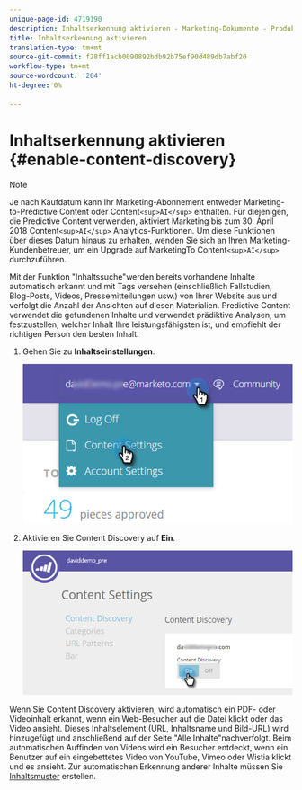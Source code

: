 ```yaml
---
unique-page-id: 4719190
description: Inhaltserkennung aktivieren - Marketing-Dokumente - Produktdokumentation
title: Inhaltserkennung aktivieren
translation-type: tm+mt
source-git-commit: f28ff1acb0090892bdb92b75ef90d489db7abf20
workflow-type: tm+mt
source-wordcount: '204'
ht-degree: 0%

---
```



# Inhaltserkennung aktivieren {#enable-content-discovery}

>[!NOTE]
>
>Je nach Kaufdatum kann Ihr Marketing-Abonnement entweder Marketing-to-Predictive Content oder Content`<sup>AI</sup>` enthalten. Für diejenigen, die Predictive Content verwenden, aktiviert Marketing bis zum 30. April 2018 Content`<sup>AI</sup>` Analytics-Funktionen. Um diese Funktionen über dieses Datum hinaus zu erhalten, wenden Sie sich an Ihren Marketing-Kundenbetreuer, um ein Upgrade auf MarketingTo Content`<sup>AI</sup>` durchzuführen.

Mit der Funktion &quot;Inhaltssuche&quot;werden bereits vorhandene Inhalte automatisch erkannt und mit Tags versehen (einschließlich Fallstudien, Blog-Posts, Videos, Pressemitteilungen usw.) von Ihrer Website aus und verfolgt die Anzahl der Ansichten auf diesen Materialien.  Predictive Content verwendet die gefundenen Inhalte und verwendet prädiktive Analysen, um festzustellen, welcher Inhalt Ihre leistungsfähigsten ist, und empfiehlt der richtigen Person den besten Inhalt.

1. Gehen Sie zu **Inhaltseinstellungen**.

   ![](assets/settings-dropdown-hand.png)

1. Aktivieren Sie Content Discovery auf **Ein**.

   ![](assets/content-discovery-on-hand.png)

Wenn Sie Content Discovery aktivieren, wird automatisch ein PDF- oder Videoinhalt erkannt, wenn ein Web-Besucher auf die Datei klickt oder das Video ansieht. Dieses Inhaltselement (URL, Inhaltsname und Bild-URL) wird hinzugefügt und anschließend auf der Seite &quot;Alle Inhalte&quot;nachverfolgt. Beim automatischen Auffinden von Videos wird ein Besucher entdeckt, wenn ein Benutzer auf ein eingebettetes Video von YouTube, Vimeo oder Wistia klickt und es ansieht. Zur automatischen Erkennung anderer Inhalte müssen Sie [Inhaltsmuster](create-content-patterns.md) erstellen.
